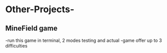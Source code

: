 # Other-Projects-
## MineField game 

-run this game in terminal, 2 modes testing and actual
-game offer up to 3 difficulties
